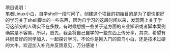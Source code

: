 项目说明：   
   笔者Linux小白，自学shell一段时间了，创建这个项目的初始目的是为了更快更好的学习关于shell脚本的一些东西，因为自学习的这段时间以来，发现网上关于学习这部分的人确实不在多数，有时候想搜一些关于这方面的专业知识或者脚本案例确实是不容易，所以，首先，我会将自己自学的一些东西上传分享，其次，希望有共同爱好的同学加入，一起探讨学习，不论你是刚入门的菜鸟小白，还是技术过硬的大牛，欢迎加入补充并反馈意见，万分感谢！
